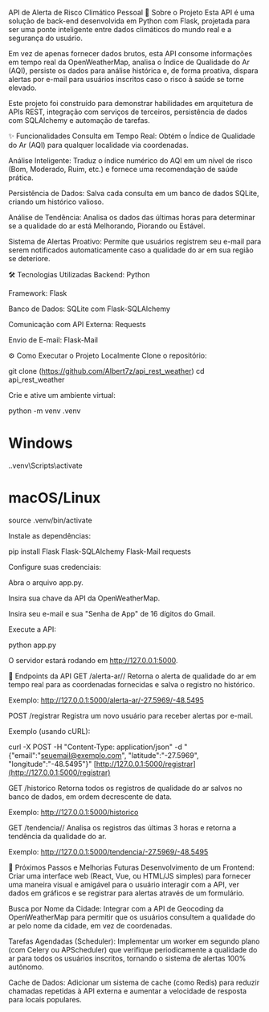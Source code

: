 API de Alerta de Risco Climático Pessoal
🚀 Sobre o Projeto
Esta API é uma solução de back-end desenvolvida em Python com Flask, projetada para ser uma ponte inteligente entre dados climáticos do mundo real e a segurança do usuário.

Em vez de apenas fornecer dados brutos, esta API consome informações em tempo real da OpenWeatherMap, analisa o Índice de Qualidade do Ar (AQI), persiste os dados para análise histórica e, de forma proativa, dispara alertas por e-mail para usuários inscritos caso o risco à saúde se torne elevado.

Este projeto foi construído para demonstrar habilidades em arquitetura de APIs REST, integração com serviços de terceiros, persistência de dados com SQLAlchemy e automação de tarefas.

✨ Funcionalidades
Consulta em Tempo Real: Obtém o Índice de Qualidade do Ar (AQI) para qualquer localidade via coordenadas.

Análise Inteligente: Traduz o índice numérico do AQI em um nível de risco (Bom, Moderado, Ruim, etc.) e fornece uma recomendação de saúde prática.

Persistência de Dados: Salva cada consulta em um banco de dados SQLite, criando um histórico valioso.

Análise de Tendência: Analisa os dados das últimas horas para determinar se a qualidade do ar está Melhorando, Piorando ou Estável.

Sistema de Alertas Proativo: Permite que usuários registrem seu e-mail para serem notificados automaticamente caso a qualidade do ar em sua região se deteriore.

🛠️ Tecnologias Utilizadas
Backend: Python

Framework: Flask

Banco de Dados: SQLite com Flask-SQLAlchemy

Comunicação com API Externa: Requests

Envio de E-mail: Flask-Mail

⚙️ Como Executar o Projeto Localmente
Clone o repositório:

git clone (https://github.com/Albert7z/api_rest_weather)
cd api_rest_weather

Crie e ative um ambiente virtual:

python -m venv .venv
# Windows
.\.venv\Scripts\activate
# macOS/Linux
source .venv/bin/activate

Instale as dependências:

pip install Flask Flask-SQLAlchemy Flask-Mail requests

Configure suas credenciais:

Abra o arquivo app.py.

Insira sua chave da API da OpenWeatherMap.

Insira seu e-mail e sua "Senha de App" de 16 dígitos do Gmail.

Execute a API:

python app.py

O servidor estará rodando em http://127.0.0.1:5000.

🔌 Endpoints da API
GET /alerta-ar/<latitude>/<longitude>
Retorna o alerta de qualidade do ar em tempo real para as coordenadas fornecidas e salva o registro no histórico.

Exemplo: http://127.0.0.1:5000/alerta-ar/-27.5969/-48.5495

POST /registrar
Registra um novo usuário para receber alertas por e-mail.

Exemplo (usando cURL):

curl -X POST -H "Content-Type: application/json" -d "{\"email\":\"seuemail@exemplo.com\", \"latitude\":\"-27.5969\", \"longitude\":\"-48.5495\"}" [http://127.0.0.1:5000/registrar](http://127.0.0.1:5000/registrar)

GET /historico
Retorna todos os registros de qualidade do ar salvos no banco de dados, em ordem decrescente de data.

Exemplo: http://127.0.0.1:5000/historico

GET /tendencia/<latitude>/<longitude>
Analisa os registros das últimas 3 horas e retorna a tendência da qualidade do ar.

Exemplo: http://127.0.0.1:5000/tendencia/-27.5969/-48.5495


🔮 Próximos Passos e Melhorias Futuras
Desenvolvimento de um Frontend: Criar uma interface web (React, Vue, ou HTML/JS simples) para fornecer uma maneira visual e amigável para o usuário interagir com a API, ver dados em gráficos e se registrar para alertas através de um formulário.

Busca por Nome da Cidade: Integrar com a API de Geocoding da OpenWeatherMap para permitir que os usuários consultem a qualidade do ar pelo nome da cidade, em vez de coordenadas.

Tarefas Agendadas (Scheduler): Implementar um worker em segundo plano (com Celery ou APScheduler) que verifique periodicamente a qualidade do ar para todos os usuários inscritos, tornando o sistema de alertas 100% autônomo.

Cache de Dados: Adicionar um sistema de cache (como Redis) para reduzir chamadas repetidas à API externa e aumentar a velocidade de resposta para locais populares.
